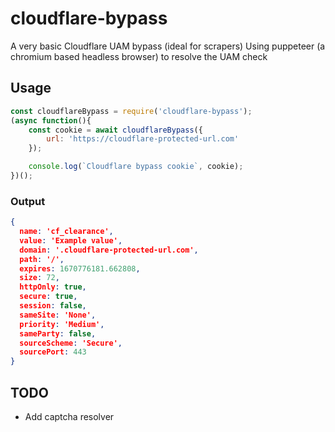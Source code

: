 # cloudflare-bypass
 A very basic Cloudflare UAM bypass (ideal for scrapers)
 Using puppeteer (a chromium based headless browser) to resolve the UAM check

## Usage
``` js
const cloudflareBypass = require('cloudflare-bypass');
(async function(){
    const cookie = await cloudflareBypass({
        url: 'https://cloudflare-protected-url.com'
    });

    console.log(`Cloudflare bypass cookie`, cookie);
})();
```

### Output
``` json
{
  name: 'cf_clearance',
  value: 'Example value',
  domain: '.cloudflare-protected-url.com',
  path: '/',
  expires: 1670776181.662808,
  size: 72,
  httpOnly: true,
  secure: true,
  session: false,
  sameSite: 'None',
  priority: 'Medium',
  sameParty: false,
  sourceScheme: 'Secure',
  sourcePort: 443
}
```

## TODO
- Add captcha resolver